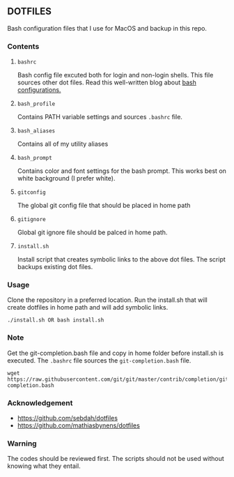 ## DOTFILES

Bash configuration files that I use for MacOS and backup in this repo.

### Contents

1. `bashrc`

   Bash config file excuted both for login and non-login shells.
   This file sources other dot files. Read this well-written blog
   about [bash configurations.](http://dghubble.com/blog/posts/.bashprofile-.profile-and-.bashrc-conventions/)

2. `bash_profile`

   Contains PATH variable settings and sources `.bashrc` file.

3. `bash_aliases`

    Contains all of my utility aliases

4. `bash_prompt`

    Contains color and font settings for the bash prompt. This works
    best on white background (I prefer white).

5. `gitconfig`

    The global git config file that should be placed in home path

6. `gitignore`

    Global git ignore file should be palced in home path.

7. `install.sh`

    Install script that creates symbolic links to the above dot files. The script
    backups existing dot files.

### Usage

Clone the repository in a preferred location. Run the install.sh that will create
dotfiles in home path and will add symbolic links.

    ./install.sh OR bash install.sh


### Note

Get the git-completion.bash file and copy in home folder before
install.sh is executed. The `.bashrc` file sources the `git-completion.bash` file.

    wget https://raw.githubusercontent.com/git/git/master/contrib/completion/git-completion.bash


### Acknowledgement

* https://github.com/sebdah/dotfiles
* https://github.com/mathiasbynens/dotfiles

### Warning

The codes should be reviewed first. The scripts should not be used without knowing what they entail.